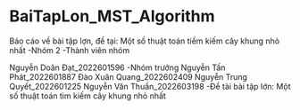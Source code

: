 # BaiTapLon_MST_Algorithm
Báo cáo về bài tập lợn, đề tại: Một số thuật toán tiềm kiếm cây khung nhỏ nhất
-Nhóm 2
-Thành viên nhóm

Nguyễn Doãn Đạt_2022601596 -Nhóm trưởng
Nguyễn Tấn Phát_2022601887
Đào Xuân Quang_2022602409
Nguyễn Trung Quyết_2022601225
Nguyễn Văn Thuần_2022603198 -Đề tài bài tập lớn: Một số thuật toán tìm kiếm cây khung nhỏ nhất
